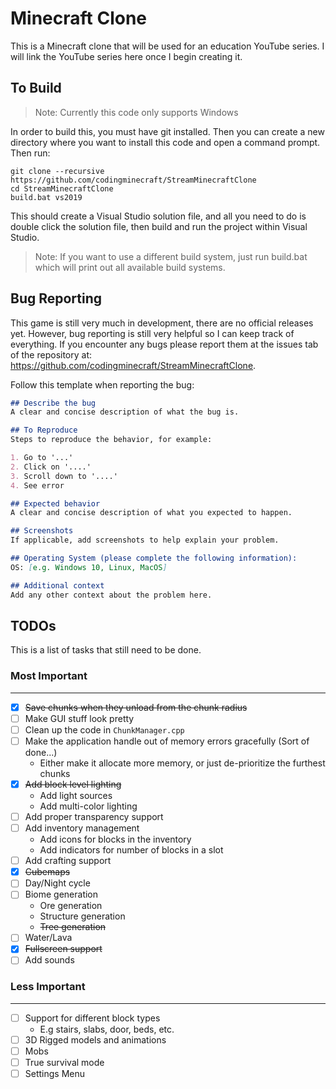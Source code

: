 # Minecraft Clone

This is a Minecraft clone that will be used for an education YouTube series. I will link the YouTube series here once I begin creating it.

## To Build

> Note: Currently this code only supports Windows

In order to build this, you must have git installed. Then you can create a new directory where you want to install this code and open a command prompt. Then run:

```batch
git clone --recursive https://github.com/codingminecraft/StreamMinecraftClone
cd StreamMinecraftClone
build.bat vs2019
```

This should create a Visual Studio solution file, and all you need to do is double click the solution file, then build and run the project within Visual Studio.

> Note: If you want to use a different build system, just run build.bat which will print out all available build systems.

## Bug Reporting

This game is still very much in development, there are no official releases yet. However, bug reporting is still very helpful so I can keep track of everything. If you encounter any bugs please report them at the issues tab of the repository at: https://github.com/codingminecraft/StreamMinecraftClone.

Follow this template when reporting the bug:

```markdown 
## Describe the bug
A clear and concise description of what the bug is.

## To Reproduce
Steps to reproduce the behavior, for example:

1. Go to '...'
2. Click on '....'
3. Scroll down to '....'
4. See error

## Expected behavior
A clear and concise description of what you expected to happen.

## Screenshots
If applicable, add screenshots to help explain your problem.

## Operating System (please complete the following information):
OS: [e.g. Windows 10, Linux, MacOS]

## Additional context
Add any other context about the problem here.
```

## TODOs

This is a list of tasks that still need to be done.

### Most Important
---

- [x] ~~Save chunks when they unload from the chunk radius~~
- [ ] Make GUI stuff look pretty
- [ ] Clean up the code in `ChunkManager.cpp`
- [ ] Make the application handle out of memory errors gracefully (Sort of done...)
    * Either make it allocate more memory, or just de-prioritize the furthest chunks
- [x] ~~Add block level lighting~~
    * Add light sources
    * Add multi-color lighting
- [ ] Add proper transparency support
- [ ] Add inventory management
    * Add icons for blocks in the inventory
    * Add indicators for number of blocks in a slot
- [ ] Add crafting support
- [x] ~~Cubemaps~~
- [ ] Day/Night cycle
- [ ] Biome generation
    * Ore generation
    * Structure generation
    * ~~Tree generation~~
- [ ] Water/Lava
- [x] ~~Fullscreen support~~
- [ ] Add sounds

### Less Important
---

- [ ] Support for different block types
    * E.g stairs, slabs, door, beds, etc.
- [ ] 3D Rigged models and animations
- [ ] Mobs
- [ ] True survival mode
- [ ] Settings Menu
